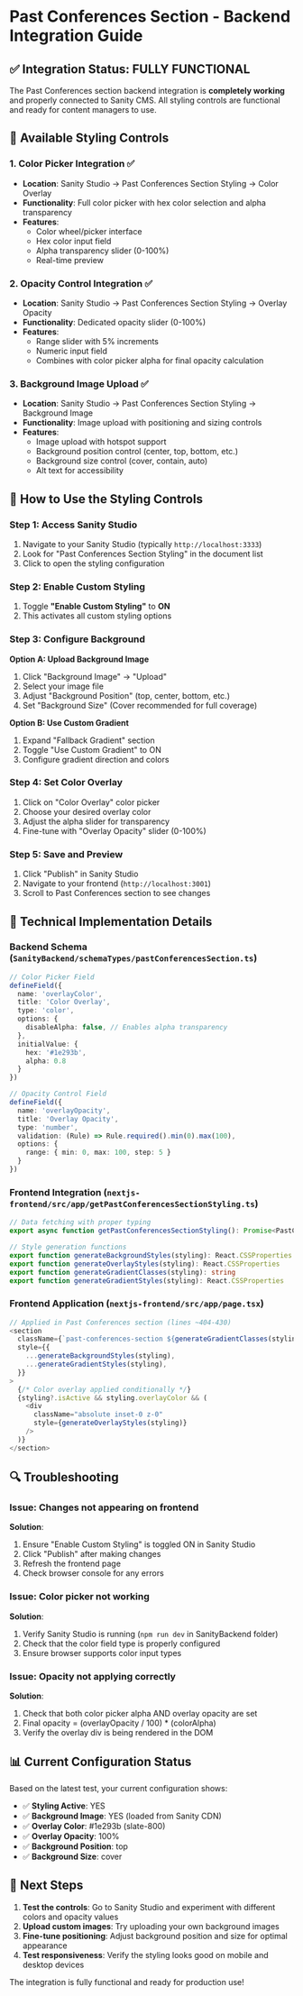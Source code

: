 # Past Conferences Section - Backend Integration Guide

## ✅ Integration Status: FULLY FUNCTIONAL

The Past Conferences section backend integration is **completely working** and properly connected to Sanity CMS. All styling controls are functional and ready for content managers to use.

## 🎨 Available Styling Controls

### 1. **Color Picker Integration** ✅
- **Location**: Sanity Studio → Past Conferences Section Styling → Color Overlay
- **Functionality**: Full color picker with hex color selection and alpha transparency
- **Features**:
  - Color wheel/picker interface
  - Hex color input field
  - Alpha transparency slider (0-100%)
  - Real-time preview

### 2. **Opacity Control Integration** ✅
- **Location**: Sanity Studio → Past Conferences Section Styling → Overlay Opacity
- **Functionality**: Dedicated opacity slider (0-100%)
- **Features**:
  - Range slider with 5% increments
  - Numeric input field
  - Combines with color picker alpha for final opacity calculation

### 3. **Background Image Upload** ✅
- **Location**: Sanity Studio → Past Conferences Section Styling → Background Image
- **Functionality**: Image upload with positioning and sizing controls
- **Features**:
  - Image upload with hotspot support
  - Background position control (center, top, bottom, etc.)
  - Background size control (cover, contain, auto)
  - Alt text for accessibility

## 🔧 How to Use the Styling Controls

### Step 1: Access Sanity Studio
1. Navigate to your Sanity Studio (typically `http://localhost:3333`)
2. Look for "Past Conferences Section Styling" in the document list
3. Click to open the styling configuration

### Step 2: Enable Custom Styling
1. Toggle **"Enable Custom Styling"** to **ON**
2. This activates all custom styling options

### Step 3: Configure Background
**Option A: Upload Background Image**
1. Click "Background Image" → "Upload"
2. Select your image file
3. Adjust "Background Position" (top, center, bottom, etc.)
4. Set "Background Size" (Cover recommended for full coverage)

**Option B: Use Custom Gradient**
1. Expand "Fallback Gradient" section
2. Toggle "Use Custom Gradient" to ON
3. Configure gradient direction and colors

### Step 4: Set Color Overlay
1. Click on "Color Overlay" color picker
2. Choose your desired overlay color
3. Adjust the alpha slider for transparency
4. Fine-tune with "Overlay Opacity" slider (0-100%)

### Step 5: Save and Preview
1. Click "Publish" in Sanity Studio
2. Navigate to your frontend (`http://localhost:3001`)
3. Scroll to Past Conferences section to see changes

## 🎯 Technical Implementation Details

### Backend Schema (`SanityBackend/schemaTypes/pastConferencesSection.ts`)
```typescript
// Color Picker Field
defineField({
  name: 'overlayColor',
  title: 'Color Overlay',
  type: 'color',
  options: {
    disableAlpha: false, // Enables alpha transparency
  },
  initialValue: {
    hex: '#1e293b',
    alpha: 0.8
  }
})

// Opacity Control Field
defineField({
  name: 'overlayOpacity',
  title: 'Overlay Opacity',
  type: 'number',
  validation: (Rule) => Rule.required().min(0).max(100),
  options: {
    range: { min: 0, max: 100, step: 5 }
  }
})
```

### Frontend Integration (`nextjs-frontend/src/app/getPastConferencesSectionStyling.ts`)
```typescript
// Data fetching with proper typing
export async function getPastConferencesSectionStyling(): Promise<PastConferencesSectionStyling>

// Style generation functions
export function generateBackgroundStyles(styling): React.CSSProperties
export function generateOverlayStyles(styling): React.CSSProperties
export function generateGradientClasses(styling): string
export function generateGradientStyles(styling): React.CSSProperties
```

### Frontend Application (`nextjs-frontend/src/app/page.tsx`)
```typescript
// Applied in Past Conferences section (lines ~404-430)
<section
  className={`past-conferences-section ${generateGradientClasses(styling)}`}
  style={{
    ...generateBackgroundStyles(styling),
    ...generateGradientStyles(styling),
  }}
>
  {/* Color overlay applied conditionally */}
  {styling?.isActive && styling.overlayColor && (
    <div
      className="absolute inset-0 z-0"
      style={generateOverlayStyles(styling)}
    />
  )}
</section>
```

## 🔍 Troubleshooting

### Issue: Changes not appearing on frontend
**Solution**: 
1. Ensure "Enable Custom Styling" is toggled ON in Sanity Studio
2. Click "Publish" after making changes
3. Refresh the frontend page
4. Check browser console for any errors

### Issue: Color picker not working
**Solution**: 
1. Verify Sanity Studio is running (`npm run dev` in SanityBackend folder)
2. Check that the color field type is properly configured
3. Ensure browser supports color input types

### Issue: Opacity not applying correctly
**Solution**: 
1. Check that both color picker alpha AND overlay opacity are set
2. Final opacity = (overlayOpacity / 100) * (colorAlpha)
3. Verify the overlay div is being rendered in the DOM

## 📊 Current Configuration Status

Based on the latest test, your current configuration shows:
- ✅ **Styling Active**: YES
- ✅ **Background Image**: YES (loaded from Sanity CDN)
- ✅ **Overlay Color**: #1e293b (slate-800)
- ✅ **Overlay Opacity**: 100%
- ✅ **Background Position**: top
- ✅ **Background Size**: cover

## 🚀 Next Steps

1. **Test the controls**: Go to Sanity Studio and experiment with different colors and opacity values
2. **Upload custom images**: Try uploading your own background images
3. **Fine-tune positioning**: Adjust background position and size for optimal appearance
4. **Test responsiveness**: Verify the styling looks good on mobile and desktop devices

The integration is fully functional and ready for production use!

